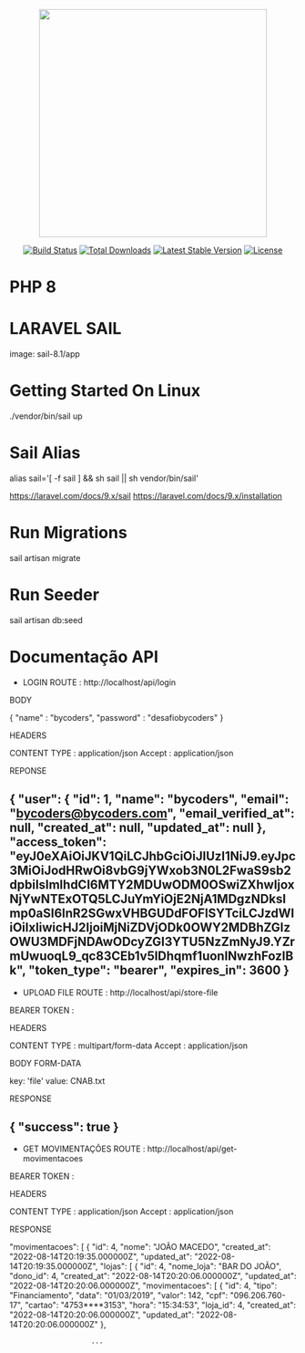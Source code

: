 <p align="center"><a href="https://laravel.com" target="_blank"><img src="https://raw.githubusercontent.com/laravel/art/master/logo-lockup/5%20SVG/2%20CMYK/1%20Full%20Color/laravel-logolockup-cmyk-red.svg" width="400"></a></p>

<p align="center">
<a href="https://travis-ci.org/laravel/framework"><img src="https://travis-ci.org/laravel/framework.svg" alt="Build Status"></a>
<a href="https://packagist.org/packages/laravel/framework"><img src="https://img.shields.io/packagist/dt/laravel/framework" alt="Total Downloads"></a>
<a href="https://packagist.org/packages/laravel/framework"><img src="https://img.shields.io/packagist/v/laravel/framework" alt="Latest Stable Version"></a>
<a href="https://packagist.org/packages/laravel/framework"><img src="https://img.shields.io/packagist/l/laravel/framework" alt="License"></a>
</p>

# PHP 8
# LARAVEL SAIL
image: sail-8.1/app
# Getting Started On Linux
./vendor/bin/sail up
# Sail Alias
alias sail='[ -f sail ] && sh sail || sh vendor/bin/sail'

https://laravel.com/docs/9.x/sail
https://laravel.com/docs/9.x/installation

# Run Migrations
sail artisan migrate

# Run Seeder
sail artisan db:seed

# Documentação API
- LOGIN
ROUTE : http://localhost/api/login

BODY

{
    "name" : "bycoders",
    "password" : "desafiobycoders"
}

HEADERS

CONTENT TYPE : application/json
Accept : application/json

REPONSE

{
    "user": {
        "id": 1,
        "name": "bycoders",
        "email": "bycoders@bycoders.com",
        "email_verified_at": null,
        "created_at": null,
        "updated_at": null
    },
    "access_token": "eyJ0eXAiOiJKV1QiLCJhbGciOiJIUzI1NiJ9.eyJpc3MiOiJodHRwOi8vbG9jYWxob3N0L2FwaS9sb2dpbiIsImlhdCI6MTY2MDUwODM0OSwiZXhwIjoxNjYwNTExOTQ5LCJuYmYiOjE2NjA1MDgzNDksImp0aSI6InR2SGwxVHBGUDdFOFlSYTciLCJzdWIiOiIxIiwicHJ2IjoiMjNiZDVjODk0OWY2MDBhZGIzOWU3MDFjNDAwODcyZGI3YTU5NzZmNyJ9.YZrmUwuoqL9_qc83CEb1v5IDhqmf1uonINwzhFozIBk",
    "token_type": "bearer",
    "expires_in": 3600
}
--------------------------------------------------------------------------
- UPLOAD FILE
ROUTE : http://localhost/api/store-file

BEARER TOKEN : 

HEADERS

CONTENT TYPE : multipart/form-data
Accept : application/json

BODY FORM-DATA

key: 'file'
value: CNAB.txt

RESPONSE

{
    "success": true
}
---------------------------------------------------------------------------
- GET MOVIMENTAÇÕES
ROUTE : http://localhost/api/get-movimentacoes

BEARER TOKEN : 

HEADERS

CONTENT TYPE : application/json
Accept : application/json

RESPONSE

"movimentacoes": [
        {
            "id": 4,
            "nome": "JOÃO MACEDO",
            "created_at": "2022-08-14T20:19:35.000000Z",
            "updated_at": "2022-08-14T20:19:35.000000Z",
            "lojas": [
                {
                    "id": 4,
                    "nome_loja": "BAR DO JOÃO",
                    "dono_id": 4,
                    "created_at": "2022-08-14T20:20:06.000000Z",
                    "updated_at": "2022-08-14T20:20:06.000000Z",
                    "movimentacoes": [
                        {
                            "id": 4,
                            "tipo": "Financiamento",
                            "data": "01/03/2019",
                            "valor": 142,
                            "cpf": "096.206.760-17",
                            "cartao": "4753****3153",
                            "hora": "15:34:53",
                            "loja_id": 4,
                            "created_at": "2022-08-14T20:20:06.000000Z",
                            "updated_at": "2022-08-14T20:20:06.000000Z"
                        }, 

                        ...




